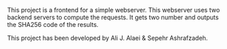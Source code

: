 This project is a frontend for a simple webserver.
This webserver uses two backend servers to compute the requests.
It gets two number and outputs the SHA256 code of the results.

This project has been developed by Ali J. Alaei & Sepehr Ashrafzadeh.

